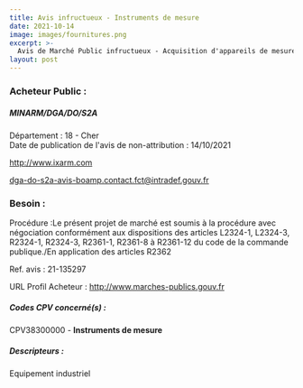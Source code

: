 ```yaml
---
title: Avis infructueux - Instruments de mesure
date: 2021-10-14
image: images/fournitures.png
excerpt: >-
  Avis de Marché Public infructueux - Acquisition d'appareils de mesures électriques et de tests d'usage général, accessoires et prestations associés au profit des établissements de la direction technique de la DGA.
layout: post
---
```


### Acheteur Public :
##### MINARM/DGA/DO/S2A
Département : 18 - Cher<br/>
Date de publication de l'avis de non-attribution : 14/10/2021


http://www.ixarm.com

dga-do-s2a-avis-boamp.contact.fct@intradef.gouv.fr


### Besoin :

Procédure :Le présent projet de marché est soumis à la procédure avec négociation conformément aux dispositions des articles L2324-1, L2324-3, R2324-1, R2324-3, R2361-1, R2361-8 à R2361-12 du code de la commande publique./En application des articles R2362

Ref. avis : 21-135297

URL Profil Acheteur : http://www.marches-publics.gouv.fr

##### Codes CPV concerné(s) :
CPV38300000 - **Instruments de mesure** <br/>

##### Descripteurs :
Equipement industriel <br/>
